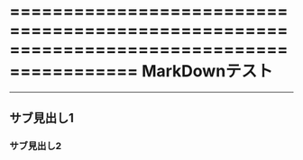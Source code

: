 ==========================================================================================
MarkDownテスト
==========================================================================================


------------------------------------------------------------------------------------------
サブ見出し1
------------------------------------------------------------------------------------------

### サブ見出し2

